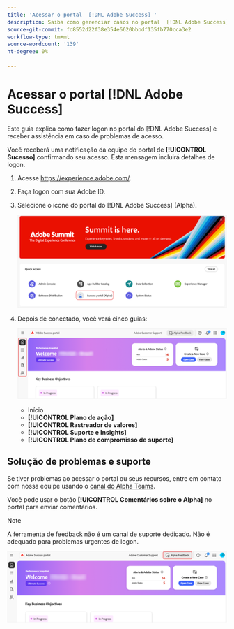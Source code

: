 ```yaml
---
title: 'Acessar o portal  [!DNL Adobe Success] '
description: Saiba como gerenciar casos no portal  [!DNL Adobe Success] .
source-git-commit: fd8552d22f38e354e6620bbbdf135fb770cca3e2
workflow-type: tm+mt
source-wordcount: '139'
ht-degree: 0%

---
```


# Acessar o portal [!DNL Adobe Success]

Este guia explica como fazer logon no portal do [!DNL Adobe Success] e receber assistência em caso de problemas de acesso.

Você receberá uma notificação da equipe do portal de **[!UICONTROL Sucesso]** confirmando seu acesso. Esta mensagem incluirá detalhes de logon.

1. Acesse https://experience.adobe.com/.
1. Faça logon com sua Adobe ID.
1. Selecione o ícone do portal do [!DNL Adobe Success] (Alpha).

   ![alfa-sucesso-portal-alfa](assets/alpha-success-portal-alpha.png)



1. Depois de conectado, você verá cinco guias:

   ![guias do portal de sucesso da adobe](assets/adobe-success-portal-tabs.png)


   * Início
   * **[!UICONTROL Plano de ação]**
   * **[!UICONTROL Rastreador de valores]**
   * **[!UICONTROL Suporte e Insights]**
   * **[!UICONTROL Plano de compromisso de suporte]**

## Solução de problemas e suporte

Se tiver problemas ao acessar o portal ou seus recursos, entre em contato com nossa equipe usando o [canal do Alpha Teams](https://teams.microsoft.com/l/channel/19:h-GcuAZs9uF05rervqTdx2U27ohYINuRUIfbMte9B-U1@thread.tacv2/General?groupId=02b87789-3475-47e4-94c1-0981f63ae89f&tenantId=fa7b1b5a-7b34-4387-94ae-d2c178decee1).   

Você pode usar o botão **[!UICONTROL Comentários sobre o Alpha]** no portal para enviar comentários.

>[!NOTE]
>
>A ferramenta de feedback não é um canal de suporte dedicado. Não é adequado para problemas urgentes de logon.

![adobe-success-portal-home](assets/adobe-success-portal-home.png)


